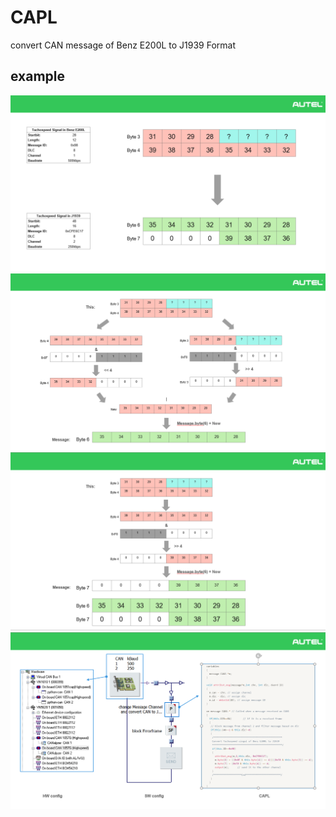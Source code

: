 # CAPL
convert CAN message of Benz E200L to J1939 Format
## example
![1 step](./Image/1.png)<br />
![2 step](./Image/2.png)<br />
![3 step](./Image/3.png)<br />
![4 step](./Image/4.png)<br />
